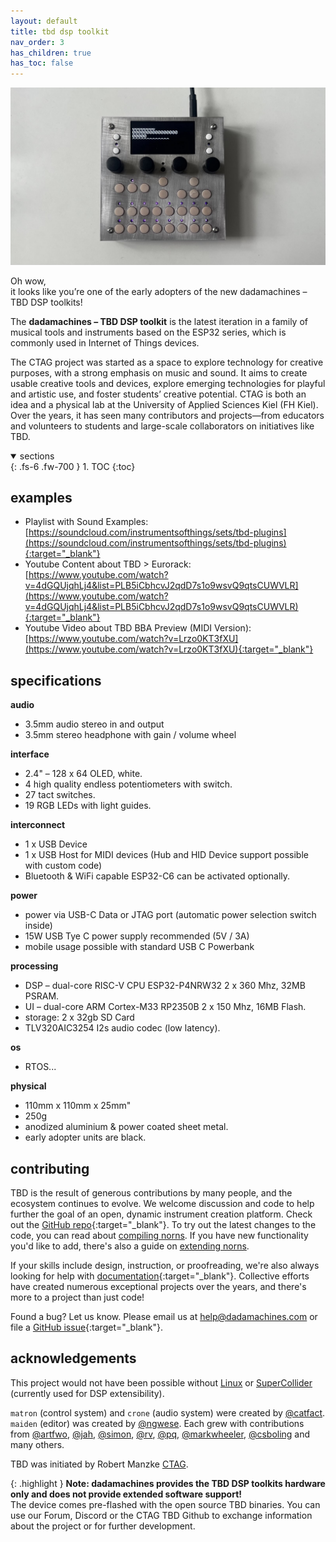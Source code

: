 ```yaml
---
layout: default
title: tbd dsp toolkit
nav_order: 3
has_children: true
has_toc: false
---
```


![alt text](images/dada-tbd-prototype_002.jpeg)

Oh wow,\
it looks like you’re one of the early adopters of the new dadamachines – TBD DSP toolkits!

The **dadamachines – TBD DSP toolkit** is the latest iteration in a family of musical tools and instruments based on the ESP32 series, which is commonly used in Internet of Things devices.

The CTAG project was started as a space to explore technology for creative purposes, with a strong emphasis on music and sound. It aims to create usable creative tools and devices, explore emerging technologies for playful and artistic use, and foster students’ creative potential. CTAG is both an idea and a physical lab at the University of Applied Sciences Kiel (FH Kiel). Over the years, it has seen many contributors and projects—from educators and volunteers to students and large-scale collaborators on initiatives like TBD.

<details open markdown="block">
  <summary>
    sections
  </summary>
  {: .fs-6 .fw-700 }
1. TOC
{:toc}
</details>


## examples
- Playlist with Sound Examples: [https://soundcloud.com/instrumentsofthings/sets/tbd-plugins](https://soundcloud.com/instrumentsofthings/sets/tbd-plugins){:target="_blank"}
- Youtube Content about TBD > Eurorack: [https://www.youtube.com/watch?v=4dGQUjqhLj4&list=PLB5iCbhcvJ2qdD7s1o9wsvQ9qtsCUWVLR](https://www.youtube.com/watch?v=4dGQUjqhLj4&list=PLB5iCbhcvJ2qdD7s1o9wsvQ9qtsCUWVLR){:target="_blank"}
- Youtube Video about TBD BBA Preview (MIDI Version): [https://www.youtube.com/watch?v=Lrzo0KT3fXU](https://www.youtube.com/watch?v=Lrzo0KT3fXU){:target="_blank"}


## specifications

**audio**

- 3.5mm audio stereo in and output
- 3.5mm stereo headphone with gain / volume wheel

**interface**

- 2.4" – 128 x 64 OLED, white.
- 4 high quality endless potentiometers with switch.
- 27 tact switches. 
- 19 RGB LEDs with light guides.

**interconnect**

- 1 x USB Device
- 1 x USB Host for MIDI devices (Hub and HID Device support possible with custom code)
- Bluetooth & WiFi capable ESP32-C6 can be activated optionally. 

**power**

- power via USB-C Data or JTAG port (automatic power selection switch inside)
- 15W USB Tye C power supply recommended (5V / 3A)
- mobile usage possible with standard USB C Powerbank

**processing**

- DSP – dual-core RISC-V CPU ESP32-P4NRW32 2 x 360 Mhz, 32MB PSRAM.
- UI – dual-core ARM Cortex-M33 RP2350B 2 x 150 Mhz, 16MB Flash.
- storage: 2 x 32gb SD Card  
- TLV320AIC3254 I2s audio codec (low latency).

**os**

- RTOS...

**physical**

- 110mm x 110mm x 25mm"
- 250g
- anodized aluminium & power coated sheet metal.
- early adopter units are black.

## contributing

TBD is the result of generous contributions by many people, and the ecosystem continues to evolve. We welcome discussion and code to help further the goal of an open, dynamic instrument creation platform. Check out the [GitHub repo](https://github.com/ctag-fh-kiel/ctag-tbd/){:target="_blank"}. To try out the latest changes to the code, you can read about [compiling norns](../norns/compiling). If you have new functionality you'd like to add, there's also a guide on [extending norns](../norns/extending).

If your skills include design, instruction, or proofreading, we're also always looking for help with [documentation](https://ctag-fh-kiel.github.io/ctag-tbd/index.html){:target="_blank"}. Collective efforts have created numerous exceptional projects over the years, and there's more to a project than just code!

Found a bug? Let us know. Please email us at [help@dadamachines.com](mailto:help@dadamachines.com) or file a [GitHub issue](https://github.com/ctag-fh-kiel/ctag-tbd/issues){:target="_blank"}.


## acknowledgements

This project would not have been possible without [Linux](https://en.wikipedia.org/wiki/Linux) or [SuperCollider](https://supercollider.github.io) (currently used for DSP extensibility).

`matron` (control system) and `crone` (audio system) were created by [@catfact](https://github.com/catfact). `maiden` (editor) was created by [@ngwese](https://github.com/ngwese). Each grew with contributions from [@artfwo](https://github.com/artfwo), [@jah](https://github.com/antonhornquist), [@simon](https://github.com/simonvanderveldt), [@rv](https://github.com/ranch-verdin), [@pq](https://github.com/pq), [@markwheeler](https://github.com/markwheeler), [@csboling](https://github.com/csboling) and many others.

TBD was initiated by Robert Manzke [CTAG](https://github.com/ctag-fh-kiel).

{: .highlight }
**Note: dadamachines provides the TBD DSP toolkits hardware only and does not provide extended software support!**\
The device comes pre-flashed with the open source TBD binaries. You can use our Forum, Discord or the CTAG TBD Github to exchange information about the project or for further development.

